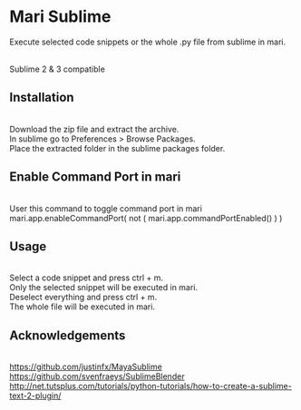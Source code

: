 # Mari Sublime #
Execute selected code snippets or the whole .py file from sublime in mari.

<br> Sublime 2 & 3 compatible

## Installation ##
<br> Download the zip file and extract the archive.
<br> In sublime go to Preferences > Browse Packages.
<br> Place the extracted folder in the sublime packages folder.

## Enable Command Port in mari ##
<br> User this command to toggle command port in mari
<br> mari.app.enableCommandPort( not ( mari.app.commandPortEnabled() ) )

## Usage ##
<br> Select a code snippet and press ctrl + m. 
<br> Only the selected snippet will be executed in mari.
<br> Deselect everything and press ctrl + m.
<br> The whole file will be executed in mari. 

## Acknowledgements ##
<br> https://github.com/justinfx/MayaSublime
<br> https://github.com/svenfraeys/SublimeBlender
<br> http://net.tutsplus.com/tutorials/python-tutorials/how-to-create-a-sublime-text-2-plugin/
